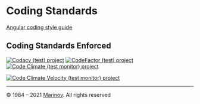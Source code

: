 # Coding Standards

[Angular coding style guide](https://angular.io/guide/styleguide "Angular coding style guide")

## Coding Standards Enforced

[![Codacy (test) project](https://img.shields.io/badge/Codacy-...t%20....%20project-1080C0.svg?logo=codacy&logoColor=)](https://app.codacy.com/manual/Yrkki/cv-generator-fe/dashboard?bid=18790902&dashboardType=Days7 "Codacy (test) project")
[![CodeFactor (test) project](https://img.shields.io/badge/CodeFactor-...t%20....%20project-1080C0.svg?logo=codefactor&logoColor=)](https://www.codefactor.io/repository/github/yrkki/cv-generator-fe "CodeFactor (test) project")
[![Code Climate (test monitor) project](https://img.shields.io/badge/Code%20Climate-...t%20...m%20project-1080C0.svg?logo=code-climate&logoColor=)](https://codeclimate.com/github/Yrkki/cv-generator-fe "Code Climate (test monitor) project")

[![Code Climate Velocity (test monitor) project](https://img.shields.io/badge/Code%20Climate%20Velocity-...t%20...m%20project-1080C0.svg?logo=code-climate&logoColor=)](https://velocity.codeclimate.com/portal/targets "Code Climate Velocity (test monitor) project")

---

© 1984 – 2021 [Marinov](http://marinov.ml "Marinov"). All rights reserved

